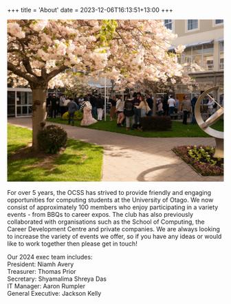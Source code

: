 +++
title = 'About'
date = 2023-12-06T16:13:51+13:00
+++

![bbq](../../static/images/bbq1.jpg)

For over 5 years, the OCSS has strived to provide friendly and engaging opportunities for computing students at the University of Otago. We now consist of approximately 100 members who enjoy participating in a variety events - from BBQs to career expos. The club has also previously collaborated with organisations such as the School of Computing, the Career Development Centre and private companies. We are always looking to increase the variety of events we offer, so if you have any ideas or would like to work together then please get in touch!

  
Our 2024 exec team includes:  
President: Niamh Avery  
Treasurer: Thomas Prior  
Secretary: Shyamalima Shreya Das  
IT Manager: Aaron Rumpler   
General Executive: Jackson Kelly 

